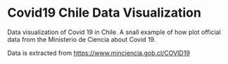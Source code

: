 # Covid19 Chile Data Visualization 

Data visualization of Covid 19 in Chile. A snall example of how plot official data from the Ministerio de Ciencia about Covid 19.

Data is extracted from https://www.minciencia.gob.cl/COVID19
